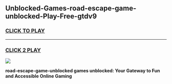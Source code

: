 
## Unblocked-Games-road-escape-game-unblocked-Play-Free-gtdv9
<h3>
<a href="https://premium76.site?title=road-escape-game-unblocked&ref=18A1">CLICK TO PLAY</a></h3>
<hr>

<h3>
<a href="https://premium76.site?title=road-escape-game-unblocked&ref=18A1">CLICK 2 PLAY</a>
  
</h3>

<a href="https://premium76.site?title=road-escape-game-unblocked&ref=18A1"><img src="https://clearcache.store/games.png"></a>


**road-escape-game-unblocked games unblocked: Your Gateway to Fun and Accessible Online Gaming**

